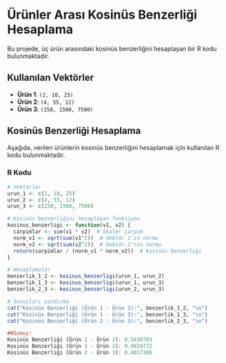 # Ürünler Arası Kosinüs Benzerliği Hesaplama

Bu projede, üç ürün arasındaki kosinüs benzerliğini hesaplayan bir R kodu bulunmaktadır.

## Kullanılan Vektörler

- **Ürün 1**: `(2, 10, 25)`
- **Ürün 2**: `(4, 55, 12)`
- **Ürün 3**: `(250, 1500, 7500)`

## Kosinüs Benzerliği Hesaplama

Aşağıda, verilen ürünlerin kosinüs benzerliğini hesaplamak için kullanılan R kodu bulunmaktadır.

### R Kodu

```r
# Vektörler
urun_1 <- c(2, 10, 25)
urun_2 <- c(4, 55, 12)
urun_3 <- c(250, 1500, 7500)

# Kosinüs benzerliğini hesaplayan fonksiyon
kosinus_benzerligi <- function(v1, v2) {
  carpimlar <- sum(v1 * v2)  # Skaler çarpım
  norm_v1 <- sqrt(sum(v1^2))  # Vektör 1'in normu
  norm_v2 <- sqrt(sum(v2^2))  # Vektör 2'nin normu
  return(carpimlar / (norm_v1 * norm_v2))  # Kosinüs benzerliği
}

# Hesaplamalar
benzerlik_1_2 <- kosinus_benzerligi(urun_1, urun_2)
benzerlik_1_3 <- kosinus_benzerligi(urun_1, urun_3)
benzerlik_2_3 <- kosinus_benzerligi(urun_2, urun_3)

# Sonuçları yazdırma
cat("Kosinüs Benzerliği (Ürün 1 - Ürün 2):", benzerlik_1_2, "\n")
cat("Kosinüs Benzerliği (Ürün 1 - Ürün 3):", benzerlik_1_3, "\n")
cat("Kosinüs Benzerliği (Ürün 2 - Ürün 3):", benzerlik_2_3, "\n")

##Sonuç:
Kosinüs Benzerliği (Ürün 1 - Ürün 2): 0.5630783 
Kosinüs Benzerliği (Ürün 1 - Ürün 3): 0.9824772 
Kosinüs Benzerliği (Ürün 2 - Ürün 3): 0.4017306 
